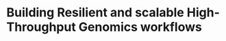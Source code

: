 #  Building Resilient and scalable High-Throughput Genomics workflows
<!--
Thank you to BHKi and OpenScienceKE . This is my first talk and am happy to share how cloud environments can help accelerate your workflows
-->